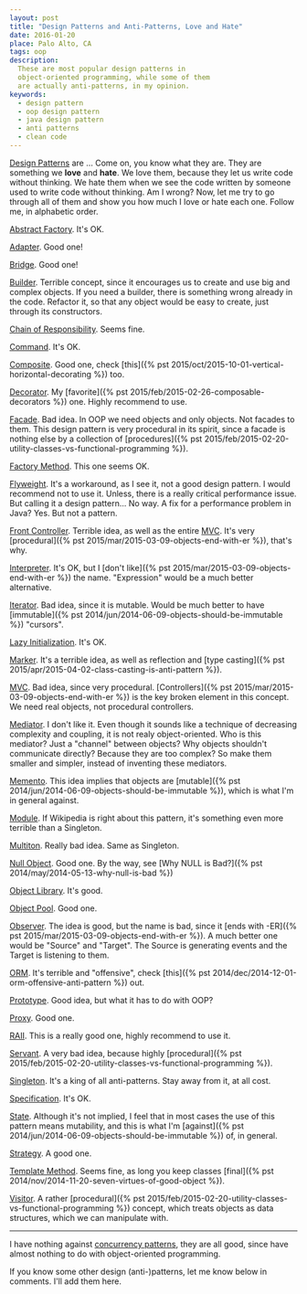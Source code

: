 ```yaml
---
layout: post
title: "Design Patterns and Anti-Patterns, Love and Hate"
date: 2016-01-20
place: Palo Alto, CA
tags: oop
description:
  These are most popular design patterns in
  object-oriented programming, while some of them
  are actually anti-patterns, in my opinion.
keywords:
  - design pattern
  - oop design pattern
  - java design pattern
  - anti patterns
  - clean code
---
```


[Design Patterns](https://en.wikipedia.org/wiki/Software_design_pattern) are ...
Come on, you know what they are. They are
something we **love** and **hate**. We love them, because they let us
write code without thinking. We hate them when we see the code
written by someone used to write code without thinking. Am I wrong?
Now, let me try to go through all of them and show you how much
I love or hate each one. Follow me, in alphabetic order.

<!--more-->

[<span class='green'>Abstract Factory</span>](https://en.wikipedia.org/wiki/Abstract_factory_pattern).
It's OK.

[<span class='green'>Adapter</span>](https://en.wikipedia.org/wiki/Adapter_pattern).
Good one!

[<span class='green'>Bridge</span>](https://en.wikipedia.org/wiki/Bridge_pattern).
Good one!

[<span class='red'>Builder</span>](https://en.wikipedia.org/wiki/Builder_pattern).
Terrible concept, since it encourages us to create and
use big and complex objects. If you need a builder, there
is something wrong already in the code. Refactor it, so that
any object would be easy to create, just through its constructors.

[<span class='green'>Chain of Responsibility</span>](https://en.wikipedia.org/wiki/Chain_of_responsibility_pattern).
Seems fine.

[<span class='green'>Command</span>](https://en.wikipedia.org/wiki/Command_pattern).
It's OK.

[<span class='green'>Composite</span>](https://en.wikipedia.org/wiki/Composite_pattern).
Good one, check [this]({% pst 2015/oct/2015-10-01-vertical-horizontal-decorating %}) too.

[<span class='green'>Decorator</span>](https://en.wikipedia.org/wiki/Decorator_pattern).
My [favorite]({% pst 2015/feb/2015-02-26-composable-decorators %}) one.
Highly recommend to use.

[<span class='red'>Facade</span>](https://en.wikipedia.org/wiki/Facade_pattern).
Bad idea. In OOP we need objects and only objects.
Not facades to them. This design pattern is very procedural
in its spirit, since a facade is nothing else by a collection
of [procedures]({% pst 2015/feb/2015-02-20-utility-classes-vs-functional-programming %}).

[<span class='orange'>Factory Method</span>](https://en.wikipedia.org/wiki/Factory_method_pattern).
This one seems OK.

[<span class='red'>Flyweight</span>](https://en.wikipedia.org/wiki/Flyweight_pattern).
It's a workaround, as I see it, not a good design pattern. I would
recommend not to use it. Unless, there is a really critical performance
issue. But calling it a design pattern... No way. A fix for a
performance problem in Java? Yes. But not a pattern.

[<span class='red'>Front Controller</span>](https://en.wikipedia.org/wiki/Front_controller).
Terrible idea, as well as the entire
[MVC](https://en.wikipedia.org/wiki/Model%E2%80%93view%E2%80%93controller).
It's very [procedural]({% pst 2015/mar/2015-03-09-objects-end-with-er %}), that's why.

[<span class='orange'>Interpreter</span>](https://en.wikipedia.org/wiki/Interpreter_pattern).
It's OK, but I [don't like]({% pst 2015/mar/2015-03-09-objects-end-with-er %})
the name. "Expression" would be a much better alternative.

[<span class='red'>Iterator</span>](https://en.wikipedia.org/wiki/Iterator_pattern).
Bad idea, since it is mutable. Would be much better
to have [immutable]({% pst 2014/jun/2014-06-09-objects-should-be-immutable %}) "cursors".

[<span class='green'>Lazy Initialization</span>](https://en.wikipedia.org/wiki/Lazy_initialization).
It's OK.

[<span class='red'>Marker</span>](https://en.wikipedia.org/wiki/Marker_interface_pattern).
It's a terrible idea, as well as reflection and
[type casting]({% pst 2015/apr/2015-04-02-class-casting-is-anti-pattern %}).

[<span class='red'>MVC</span>](https://en.wikipedia.org/wiki/Model%E2%80%93view%E2%80%93controller).
Bad idea, since very procedural. [Controllers]({% pst 2015/mar/2015-03-09-objects-end-with-er %})
is the key broken element in this
concept. We need real objects, not procedural controllers.

[<span class='red'>Mediator</span>](https://en.wikipedia.org/wiki/Mediator_pattern).
I don't like it. Even though it sounds like a technique
of decreasing complexity and coupling, it is not realy object-oriented.
Who is this mediator? Just a "channel" between objects? Why objects
shouldn't communicate directly? Because they are too complex? So make
them smaller and simpler, instead of inventing these mediators.

[<span class='red'>Memento</span>](https://en.wikipedia.org/wiki/Memento_pattern).
This idea implies that objects are [mutable]({% pst 2014/jun/2014-06-09-objects-should-be-immutable %}),
which is what I'm in general against.

[<span class='red'>Module</span>](https://en.wikipedia.org/wiki/Module_pattern).
If Wikipedia is right about this pattern, it's something
even more terrible than a Singleton.

[<span class='red'>Multiton</span>](https://en.wikipedia.org/wiki/Multiton_pattern).
Really bad idea. Same as Singleton.

[<span class='green'>Null Object</span>](https://en.wikipedia.org/wiki/Null_Object_pattern).
Good one. By the way, see
[Why NULL is Bad?]({% pst 2014/may/2014-05-13-why-null-is-bad %})

[<span class='green'>Object Library</span>](https://en.wikipedia.org/wiki/Design_pattern_object_library).
It's good.

[<span class='green'>Object Pool</span>](https://en.wikipedia.org/wiki/Object_pool_pattern).
Good one.

[<span class='orange'>Observer</span>](https://en.wikipedia.org/wiki/Observer_pattern).
The idea is good, but the name is bad, since it
[ends with -ER]({% pst 2015/mar/2015-03-09-objects-end-with-er %}).
A much better one would be "Source" and "Target". The Source
is generating events and the Target is listening to them.

[<span class='red'>ORM</span>](https://en.wikipedia.org/wiki/Object-relational_mapping).
It's terrible and "offensive", check
[this]({% pst 2014/dec/2014-12-01-orm-offensive-anti-pattern %}) out.

[<span class='orange'>Prototype</span>](https://en.wikipedia.org/wiki/Prototype_pattern).
Good idea, but what it has to do with OOP?

[<span class='green'>Proxy</span>](https://en.wikipedia.org/wiki/Proxy_pattern).
Good one.

[<span class='green'>RAII</span>](https://en.wikipedia.org/wiki/Resource_Acquisition_Is_Initialization).
This is a really good one, highly recommend to use it.

[<span class='red'>Servant</span>](https://en.wikipedia.org/wiki/Design_pattern_Servant).
A very bad idea, because highly
[procedural]({% pst 2015/feb/2015-02-20-utility-classes-vs-functional-programming %}).

[<span class='red'>Singleton</span>](https://en.wikipedia.org/wiki/Singleton_pattern).
It's a king of all anti-patterns. Stay away from it, at all cost.

[<span class='green'>Specification</span>](https://en.wikipedia.org/wiki/Specification_pattern).
It's OK.

[<span class='orange'>State</span>](https://en.wikipedia.org/wiki/State_pattern).
Although it's not implied, I feel that in most cases
the use of this pattern means mutability, and this is what
I'm [against]({% pst 2014/jun/2014-06-09-objects-should-be-immutable %}) of, in general.

[<span class='green'>Strategy</span>](https://en.wikipedia.org/wiki/Strategy_pattern).
A good one.

[<span class='green'>Template Method</span>](https://en.wikipedia.org/wiki/Template_method_pattern).
Seems fine, as long you keep classes
[final]({% pst 2014/nov/2014-11-20-seven-virtues-of-good-object %}).

[<span class='red'>Visitor</span>](https://en.wikipedia.org/wiki/Visitor_pattern).
A rather [procedural]({% pst 2015/feb/2015-02-20-utility-classes-vs-functional-programming %})
concept, which treats objects as
data structures, which we can manipulate with.

<hr/>

I have nothing against [concurrency patterns](https://en.wikipedia.org/wiki/Concurrency_pattern),
they are all <span class="green">good</span>, since
have almost nothing to do with object-oriented programming.

If you know some other design (anti-)patterns, let me know below
in comments. I'll add them here.
